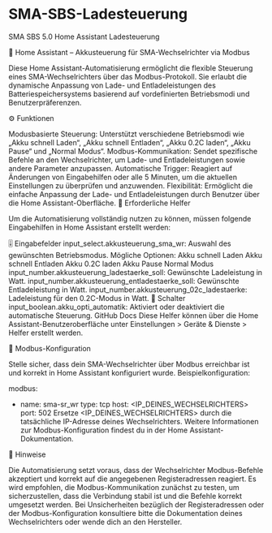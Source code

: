# SMA-SBS-Ladesteuerung
SMA SBS 5.0 Home Assistant Ladesteuerung


🔋 Home Assistant – Akkusteuerung für SMA-Wechselrichter via Modbus

Diese Home Assistant-Automatisierung ermöglicht die flexible Steuerung eines SMA-Wechselrichters über das Modbus-Protokoll. Sie erlaubt die dynamische Anpassung von Lade- und Entladeleistungen des Batteriespeichersystems basierend auf vordefinierten Betriebsmodi und Benutzerpräferenzen.​

⚙️ Funktionen

Modusbasierte Steuerung: Unterstützt verschiedene Betriebsmodi wie „Akku schnell Laden“, „Akku schnell Entladen“, „Akku 0.2C laden“, „Akku Pause“ und „Normal Modus“.​
Modbus-Kommunikation: Sendet spezifische Befehle an den Wechselrichter, um Lade- und Entladeleistungen sowie andere Parameter anzupassen.​
Automatische Trigger: Reagiert auf Änderungen von Eingabehilfen oder alle 5 Minuten, um die aktuellen Einstellungen zu überprüfen und anzuwenden.​
Flexibilität: Ermöglicht die einfache Anpassung der Lade- und Entladeleistungen durch Benutzer über die Home Assistant-Oberfläche.​
🧰 Erforderliche Helfer

Um die Automatisierung vollständig nutzen zu können, müssen folgende Eingabehilfen in Home Assistant erstellt werden:​

🎚️ Eingabefelder
input_select.akkusteuerung_sma_wr: Auswahl des gewünschten Betriebsmodus. Mögliche Optionen:​
Akku schnell Laden​
Akku schnell Entladen​
Akku 0.2C laden​
Akku Pause​
Normal Modus​
input_number.akkusteuerung_ladestaerke_soll: Gewünschte Ladeleistung in Watt.​
input_number.akkusteuerung_entladestaerke_soll: Gewünschte Entladeleistung in Watt.​
input_number.akkusteuerung_02c_ladestaerke: Ladeleistung für den 0.2C-Modus in Watt.​
🔘 Schalter
input_boolean.akku_opti_automatik: Aktiviert oder deaktiviert die automatische Steuerung.​
GitHub Docs
Diese Helfer können über die Home Assistant-Benutzeroberfläche unter Einstellungen > Geräte & Dienste > Helfer erstellt werden.​

🔌 Modbus-Konfiguration

Stelle sicher, dass dein SMA-Wechselrichter über Modbus erreichbar ist und korrekt in Home Assistant konfiguriert wurde. Beispielkonfiguration:​

modbus:
  - name: sma-sr_wr
    type: tcp
    host: <IP_DEINES_WECHSELRICHTERS>
    port: 502
Ersetze <IP_DEINES_WECHSELRICHTERS> durch die tatsächliche IP-Adresse deines Wechselrichters. Weitere Informationen zur Modbus-Konfiguration findest du in der Home Assistant-Dokumentation.​

📝 Hinweise

Die Automatisierung setzt voraus, dass der Wechselrichter Modbus-Befehle akzeptiert und korrekt auf die angegebenen Registeradressen reagiert.​
Es wird empfohlen, die Modbus-Kommunikation zunächst zu testen, um sicherzustellen, dass die Verbindung stabil ist und die Befehle korrekt umgesetzt werden.​
Bei Unsicherheiten bezüglich der Registeradressen oder der Modbus-Konfiguration konsultiere bitte die Dokumentation deines Wechselrichters oder wende dich an den Hersteller.​
